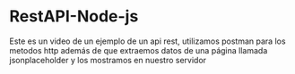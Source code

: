 # RestAPI-Node-js
Este es un video de un ejemplo de un api rest, utilizamos postman para los metodos http además de que extraemos datos de una página llamada jsonplaceholder y los mostramos en nuestro servidor
